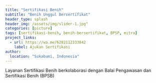 ```yaml
---
title: "Sertifikasi Benih"
subtitle: "Benih Unggul Bersertifikat"
header_type: splash
header_img: /assets/img/slider-1.jpg"
categories: [picture]
tags: [sertifikasi-benih, benih-bersertifikat, BPSP, mitra]
project_links:
  - url: https://wa.me/6282112333842
    label: Ajukan Sertifikasi
author:
  location: "Sukabumi, Indonesia"
---
```


Layanan Sertifikasi Benih berkolaborasi dengan Balai Pengawasan dan Sertifikasi Benih (BPSB)
